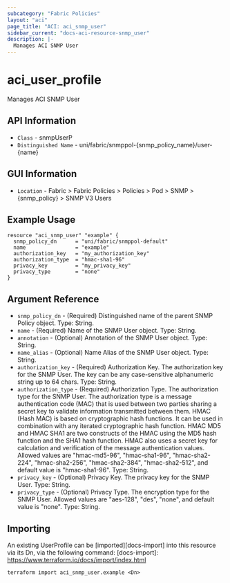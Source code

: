 ```yaml
---
subcategory: "Fabric Policies"
layout: "aci"
page_title: "ACI: aci_snmp_user"
sidebar_current: "docs-aci-resource-snmp_user"
description: |-
  Manages ACI SNMP User
---
```


# aci_user_profile #

Manages ACI SNMP User

## API Information ##

* `Class` - snmpUserP
* `Distinguished Name` - uni/fabric/snmppol-{snmp_policy_name}/user-{name}

## GUI Information ##

* `Location` - Fabric > Fabric Policies > Policies > Pod > SNMP > {snmp_policy} > SNMP V3 Users


## Example Usage ##

```hcl
resource "aci_snmp_user" "example" {
  snmp_policy_dn      = "uni/fabric/snmppol-default"
  name                = "example"
  authorization_key   = "my_authorization_key"
  authorization_type  = "hmac-sha1-96"
  privacy_key         = "my_privacy_key"
  privacy_type        = "none"
}
```

## Argument Reference ##

* `snmp_policy_dn` - (Required) Distinguished name of the parent SNMP Policy object. Type: String.
* `name` - (Required) Name of the SNMP User object. Type: String.
* `annotation` - (Optional) Annotation of the SNMP User object. Type: String.
* `name_alias` - (Optional) Name Alias of the SNMP User object. Type: String.
* `authorization_key` - (Required) Authorization Key. The authorization key for the SNMP User. The key can be any case-sensitive alphanumeric string up to 64 chars. Type: String.
* `authorization_type` - (Required) Authorization Type. The authorization type for the SNMP User. The authorization type is a message authentication code (MAC) that is used between two parties sharing a secret key to validate information transmitted between them. HMAC (Hash MAC) is based on cryptographic hash functions. It can be used in combination with any iterated cryptographic hash function. HMAC MD5 and HMAC SHA1 are two constructs of the HMAC using the MD5 hash function and the SHA1 hash function. HMAC also uses a secret key for calculation and verification of the message authentication values. Allowed values are "hmac-md5-96", "hmac-sha1-96", "hmac-sha2-224", "hmac-sha2-256", "hmac-sha2-384", "hmac-sha2-512", and default value is "hmac-sha1-96". Type: String.
* `privacy_key` - (Optional) Privacy Key. The privacy key for the SNMP User. Type: String.
* `privacy_type` - (Optional) Privacy Type. The encryption type for the SNMP User. Allowed values are "aes-128", "des", "none", and default value is "none". Type: String.


## Importing ##

An existing UserProfile can be [imported][docs-import] into this resource via its Dn, via the following command:
[docs-import]: https://www.terraform.io/docs/import/index.html


```
terraform import aci_snmp_user.example <Dn>
```